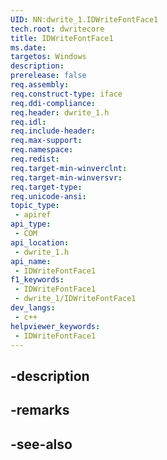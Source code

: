 ```yaml
---
UID: NN:dwrite_1.IDWriteFontFace1
tech.root: dwritecore
title: IDWriteFontFace1
ms.date: 
targetos: Windows
description: 
prerelease: false
req.assembly: 
req.construct-type: iface
req.ddi-compliance: 
req.header: dwrite_1.h
req.idl: 
req.include-header: 
req.max-support: 
req.namespace: 
req.redist: 
req.target-min-winverclnt: 
req.target-min-winversvr: 
req.target-type: 
req.unicode-ansi: 
topic_type:
 - apiref
api_type:
 - COM
api_location:
 - dwrite_1.h
api_name:
 - IDWriteFontFace1
f1_keywords:
 - IDWriteFontFace1
 - dwrite_1/IDWriteFontFace1
dev_langs:
 - c++
helpviewer_keywords:
 - IDWriteFontFace1
---
```


## -description

## -remarks

## -see-also

